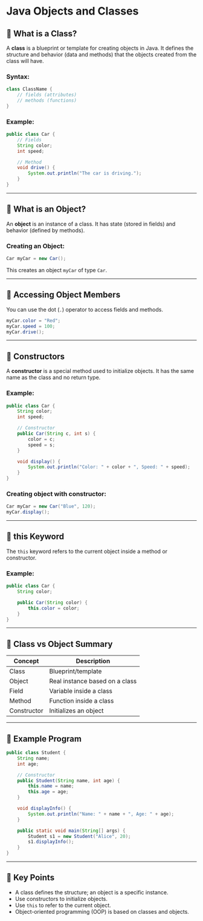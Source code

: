 
# Java Objects and Classes

## 🔹 What is a Class?

A **class** is a blueprint or template for creating objects in Java. It defines the structure and behavior (data and methods) that the objects created from the class will have.

### Syntax:
```java
class ClassName {
    // fields (attributes)
    // methods (functions)
}
```

### Example:
```java
public class Car {
    // Fields
    String color;
    int speed;

    // Method
    void drive() {
        System.out.println("The car is driving.");
    }
}
```

---

## 🔹 What is an Object?

An **object** is an instance of a class. It has state (stored in fields) and behavior (defined by methods).

### Creating an Object:
```java
Car myCar = new Car();
```

This creates an object `myCar` of type `Car`.

---

## 🔹 Accessing Object Members

You can use the dot (`.`) operator to access fields and methods.

```java
myCar.color = "Red";
myCar.speed = 100;
myCar.drive();
```

---

## 🔹 Constructors

A **constructor** is a special method used to initialize objects. It has the same name as the class and no return type.

### Example:
```java
public class Car {
    String color;
    int speed;

    // Constructor
    public Car(String c, int s) {
        color = c;
        speed = s;
    }

    void display() {
        System.out.println("Color: " + color + ", Speed: " + speed);
    }
}
```

### Creating object with constructor:
```java
Car myCar = new Car("Blue", 120);
myCar.display();
```

---

## 🔹 this Keyword

The `this` keyword refers to the current object inside a method or constructor.

### Example:
```java
public class Car {
    String color;

    public Car(String color) {
        this.color = color;
    }
}
```

---

## 🔹 Class vs Object Summary

| Concept  | Description                    |
|----------|--------------------------------|
| Class    | Blueprint/template             |
| Object   | Real instance based on a class |
| Field    | Variable inside a class        |
| Method   | Function inside a class        |
| Constructor | Initializes an object          |

---

## 🔹 Example Program

```java
public class Student {
    String name;
    int age;

    // Constructor
    public Student(String name, int age) {
        this.name = name;
        this.age = age;
    }

    void displayInfo() {
        System.out.println("Name: " + name + ", Age: " + age);
    }

    public static void main(String[] args) {
        Student s1 = new Student("Alice", 20);
        s1.displayInfo();
    }
}
```

---

## 🔹 Key Points

- A class defines the structure; an object is a specific instance.
- Use constructors to initialize objects.
- Use `this` to refer to the current object.
- Object-oriented programming (OOP) is based on classes and objects.
